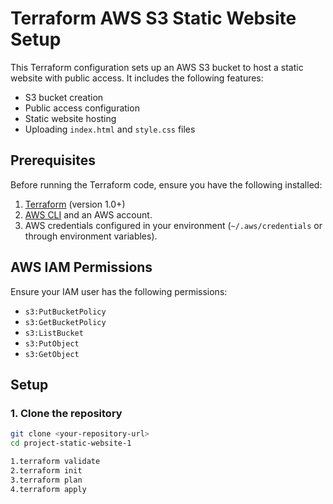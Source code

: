 # Terraform AWS S3 Static Website Setup

This Terraform configuration sets up an AWS S3 bucket to host a static website with public access. It includes the following features:
- S3 bucket creation
- Public access configuration
- Static website hosting
- Uploading `index.html` and `style.css` files

## Prerequisites

Before running the Terraform code, ensure you have the following installed:

1. [Terraform](https://learn.hashicorp.com/tutorials/terraform/install-cli) (version 1.0+)
2. [AWS CLI](https://aws.amazon.com/cli/) and an AWS account.
3. AWS credentials configured in your environment (`~/.aws/credentials` or through environment variables).

## AWS IAM Permissions

Ensure your IAM user has the following permissions:

- `s3:PutBucketPolicy`
- `s3:GetBucketPolicy`
- `s3:ListBucket`
- `s3:PutObject`
- `s3:GetObject`

## Setup

### 1. Clone the repository

```bash
git clone <your-repository-url>
cd project-static-website-1

1.terraform validate
2.terraform init
3.terraform plan
4.terraform apply





